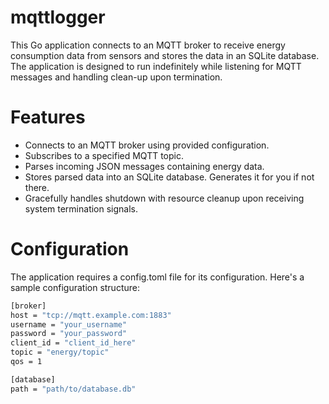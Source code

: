 # mqttlogger

This Go application connects to an MQTT broker to receive energy<br/>
consumption data from sensors and stores the data in an SQLite database.<br/>
The application is designed to run indefinitely while listening for MQTT messages and handling clean-up upon termination.<br/>

# Features

 - Connects to an MQTT broker using provided configuration.
 - Subscribes to a specified MQTT topic.
 - Parses incoming JSON messages containing energy data.
 - Stores parsed data into an SQLite database. Generates it for you if not there.
 - Gracefully handles shutdown with resource cleanup upon receiving system termination signals.

# Configuration

The application requires a config.toml file for its configuration. Here's a sample configuration structure:

```bash
[broker]
host = "tcp://mqtt.example.com:1883"
username = "your_username"
password = "your_password"
client_id = "client_id_here"
topic = "energy/topic"
qos = 1

[database]
path = "path/to/database.db"
```


